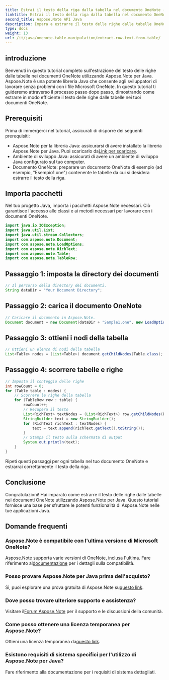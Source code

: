 ```yaml
---
title: Estrai il testo della riga dalla tabella nel documento OneNote - Aspose.Note
linktitle: Estrai il testo della riga dalla tabella nel documento OneNote - Aspose.Note
second_title: Aspose.Note API Java
description: Impara a estrarre il testo delle righe dalle tabelle OneNote senza sforzo con Aspose.Note per Java. Segui la nostra guida passo passo per un'integrazione perfetta.
type: docs
weight: 13
url: /it/java/onenote-table-manipulation/extract-row-text-from-table/
---
```

## introduzione
Benvenuti in questo tutorial completo sull'estrazione del testo delle righe dalle tabelle nei documenti OneNote utilizzando Aspose.Note per Java. Aspose.Note è una potente libreria Java che consente agli sviluppatori di lavorare senza problemi con i file Microsoft OneNote. In questo tutorial ti guideremo attraverso il processo passo dopo passo, dimostrando come estrarre in modo efficiente il testo delle righe dalle tabelle nei tuoi documenti OneNote.
## Prerequisiti
Prima di immergerci nel tutorial, assicurati di disporre dei seguenti prerequisiti:
-  Aspose.Note per la libreria Java: assicurarsi di avere installato la libreria Aspose.Note per Java. Puoi scaricarlo da[Link per scaricare](https://releases.aspose.com/note/java/).
- Ambiente di sviluppo Java: assicurati di avere un ambiente di sviluppo Java configurato sul tuo computer.
- Documento OneNote: preparare un documento OneNote di esempio (ad esempio, "Esempio1.one") contenente le tabelle da cui si desidera estrarre il testo della riga.
## Importa pacchetti
Nel tuo progetto Java, importa i pacchetti Aspose.Note necessari. Ciò garantisce l'accesso alle classi e ai metodi necessari per lavorare con i documenti OneNote.
```java
import java.io.IOException;
import java.util.List;
import java.util.stream.Collectors;
import com.aspose.note.Document;
import com.aspose.note.LoadOptions;
import com.aspose.note.RichText;
import com.aspose.note.Table;
import com.aspose.note.TableRow;
```
## Passaggio 1: imposta la directory dei documenti
```java
// Il percorso della directory dei documenti.
String dataDir = "Your Document Directory";
```
## Passaggio 2: carica il documento OneNote
```java
// Caricare il documento in Aspose.Note.
Document document = new Document(dataDir + "Sample1.one", new LoadOptions());
```
## Passaggio 3: ottieni i nodi della tabella
```java
// Ottieni un elenco di nodi della tabella
List<Table> nodes = (List<Table>) document.getChildNodes(Table.class);
```
## Passaggio 4: scorrere tabelle e righe
```java
// Imposta il conteggio delle righe
int rowCount = 0;
for (Table table : nodes) {
    // Scorrere le righe della tabella
    for (TableRow row : table) {
        rowCount++;
        // Recupera il testo
        List<RichText> textNodes = (List<RichText>) row.getChildNodes(RichText.class);
        StringBuilder text = new StringBuilder();
        for (RichText richText : textNodes) {
            text = text.append(richText.getText().toString());
        }
        // Stampa il testo sulla schermata di output
        System.out.println(text);
    }
}
```
Ripeti questi passaggi per ogni tabella nel tuo documento OneNote e estrarrai correttamente il testo della riga.
## Conclusione
Congratulazioni! Hai imparato come estrarre il testo delle righe dalle tabelle nei documenti OneNote utilizzando Aspose.Note per Java. Questo tutorial fornisce una base per sfruttare le potenti funzionalità di Aspose.Note nelle tue applicazioni Java.
## Domande frequenti
### Aspose.Note è compatibile con l'ultima versione di Microsoft OneNote?
 Aspose.Note supporta varie versioni di OneNote, inclusa l'ultima. Fare riferimento al[documentazione](https://reference.aspose.com/note/java/) per i dettagli sulla compatibilità.
### Posso provare Aspose.Note per Java prima dell'acquisto?
Sì, puoi esplorare una prova gratuita di Aspose.Note su[questo link](https://releases.aspose.com/).
### Dove posso trovare ulteriore supporto e assistenza?
 Visitare il[Forum Aspose.Note](https://forum.aspose.com/c/note/28) per il supporto e le discussioni della comunità.
### Come posso ottenere una licenza temporanea per Aspose.Note?
 Ottieni una licenza temporanea da[questo link](https://purchase.aspose.com/temporary-license/).
### Esistono requisiti di sistema specifici per l'utilizzo di Aspose.Note per Java?
Fare riferimento alla documentazione per i requisiti di sistema dettagliati.